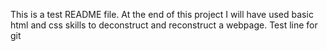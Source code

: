 This is a test README file. At the end of this project I will have used basic html and css skills to deconstruct and reconstruct a webpage.
Test line for git
